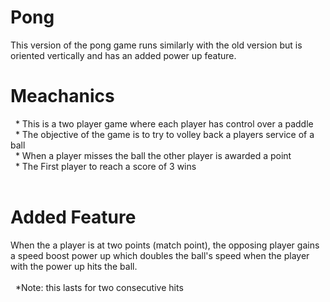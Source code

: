 # Pong
This version of the pong game runs similarly with the old version but is oriented vertically and has an added power up feature.   
# Meachanics 
&nbsp;&nbsp;* This is a two player game where each player has control over a paddle </br> 
&nbsp;&nbsp;* The objective of the game is to try to volley back a players service of a ball </br>
&nbsp;&nbsp;* When a player misses the ball the other player is awarded a point </br>
&nbsp;&nbsp;* The First player to reach a score of 3 wins </br> 
</br>
# Added Feature
When the a player is at two points (match point), the opposing player gains a speed boost power up which doubles the ball's speed when the player with the power up hits the ball. <br/><br/>
&nbsp;&nbsp;*Note: this lasts for two consecutive hits


